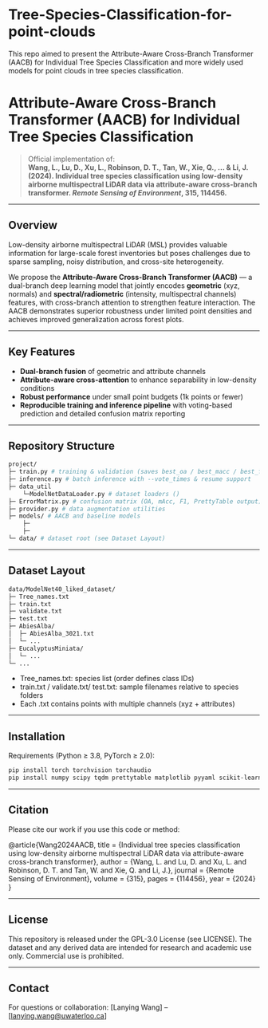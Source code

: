 # Tree-Species-Classification-for-point-clouds
This repo aimed to present the Attribute-Aware Cross-Branch Transformer (AACB) for Individual Tree Species Classification and more widely used models for point clouds in tree species classification.

# Attribute-Aware Cross-Branch Transformer (AACB) for Individual Tree Species Classification

> Official implementation of:  
> **Wang, L., Lu, D., Xu, L., Robinson, D. T., Tan, W., Xie, Q., … & Li, J. (2024). Individual tree species classification using low-density airborne multispectral LiDAR data via attribute-aware cross-branch transformer. _Remote Sensing of Environment_, 315, 114456.**

---

## Overview

Low-density airborne multispectral LiDAR (MSL) provides valuable information for large-scale forest inventories but poses challenges due to sparse sampling, noisy distribution, and cross-site heterogeneity.  

We propose the **Attribute-Aware Cross-Branch Transformer (AACB)** — a dual-branch deep learning model that jointly encodes **geometric** (xyz, normals) and **spectral/radiometric** (intensity, multispectral channels) features, with cross-branch attention to strengthen feature interaction. The AACB demonstrates superior robustness under limited point densities and achieves improved generalization across forest plots.

---

## Key Features

- **Dual-branch fusion** of geometric and attribute channels  
- **Attribute-aware cross-attention** to enhance separability in low-density conditions  
- **Robust performance** under small point budgets (1k points or fewer)  
- **Reproducible training and inference pipeline** with voting-based prediction and detailed confusion matrix reporting  

---

## Repository Structure
```bash
project/
├─ train.py # training & validation (saves best_oa / best_macc / best_f1)
├─ inference.py # batch inference with --vote_times & resume support
├─ data_util
    └─ModelNetDataLoader.py # dataset loaders ()
├─ ErrorMatrix.py # confusion matrix (OA, mAcc, F1, PrettyTable output)
├─ provider.py # data augmentation utilities
├─ models/ # AACB and baseline models
    ├─
    ├─
└─ data/ # dataset root (see Dataset Layout)
```
---

## Dataset Layout
```bash
data/ModelNet40_liked_dataset/
├─ Tree_names.txt
├─ train.txt
├─ validate.txt
├─ test.txt
├─ AbiesAlba/
│  ├─ AbiesAlba_3021.txt
│  └─ ...
├─ EucalyptusMiniata/
│  └─ ...
└─ ...
```
- Tree_names.txt: species list (order defines class IDs)
- train.txt / validate.txt/ test.txt: sample filenames relative to species folders
- Each .txt contains points with multiple channels (xyz + attributes)
---

## Installation

Requirements (Python ≥ 3.8, PyTorch ≥ 2.0):

```bash
pip install torch torchvision torchaudio
pip install numpy scipy tqdm prettytable matplotlib pyyaml scikit-learn laspy open3d
```

---

## Citation

Please cite our work if you use this code or method:

@article{Wang2024AACB,
  title   = {Individual tree species classification using low-density airborne multispectral LiDAR data via attribute-aware cross-branch transformer},
  author  = {Wang, L. and Lu, D. and Xu, L. and Robinson, D. T. and Tan, W. and Xie, Q. and Li, J.},
  journal = {Remote Sensing of Environment},
  volume  = {315},
  pages   = {114456},
  year    = {2024}
}

---
## License

This repository is released under the GPL-3.0 License (see LICENSE).
The dataset and any derived data are intended for research and academic use only.
Commercial use is prohibited.

---
## Contact

For questions or collaboration:
[Lanying Wang] – [lanying.wang@uwaterloo.ca]
